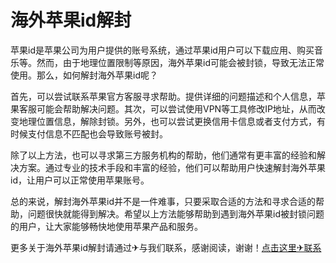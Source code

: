 # 海外苹果id解封

苹果id是苹果公司为用户提供的账号系统，通过苹果id用户可以下载应用、购买音乐等。然而，由于地理位置限制等原因，海外苹果id可能会被封锁，导致无法正常使用。那么，如何解封海外苹果id呢？

首先，可以尝试联系苹果官方客服寻求帮助。提供详细的问题描述和个人信息，苹果客服可能会帮助解决问题。其次，可以尝试使用VPN等工具修改IP地址，从而改变地理位置信息，解除封锁。另外，也可以尝试更换信用卡信息或者支付方式，有时候支付信息不匹配也会导致账号被封。

除了以上方法，也可以寻求第三方服务机构的帮助，他们通常有更丰富的经验和解决方案。通过专业的技术手段和丰富的经验，他们可以帮助用户快速解封海外苹果id，让用户可以正常使用苹果账号。

总的来说，解封海外苹果id并不是一件难事，只要采取合适的方法和寻求合适的帮助，问题很快就能得到解决。希望以上方法能够帮助到遇到海外苹果id被封锁问题的用户，让大家能够畅快地使用苹果产品和服务。

更多关于海外苹果id解封请通过✈与我们联系，感谢阅读，谢谢！[点击这里✈联系](https://t.me/LM999bot)